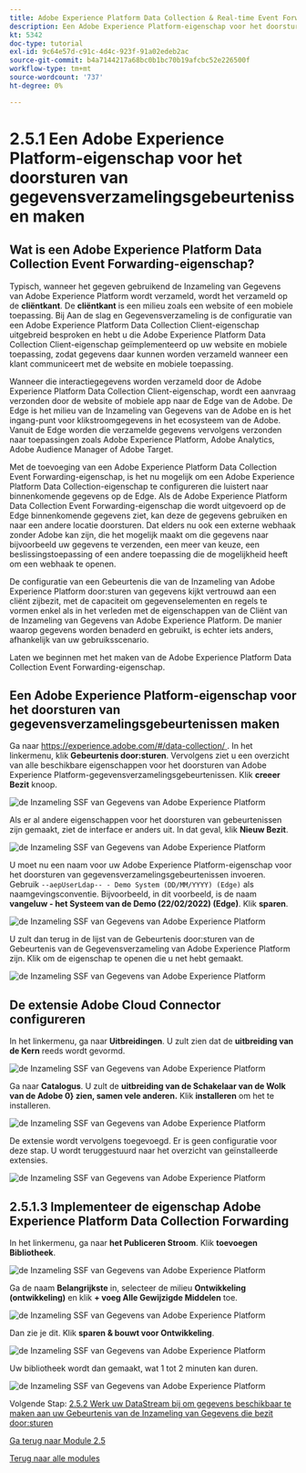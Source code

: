 ```yaml
---
title: Adobe Experience Platform Data Collection & Real-time Event Forwarding Side Forwarding - Create an Adobe Experience Platform Data Collection Event Forwarding property
description: Een Adobe Experience Platform-eigenschap voor het doorsturen van gegevensverzamelingsgebeurtenissen maken
kt: 5342
doc-type: tutorial
exl-id: 9c64e57d-c91c-4d4c-923f-91a02edeb2ac
source-git-commit: b4a7144217a68bc0b1bc70b19afcbc52e226500f
workflow-type: tm+mt
source-wordcount: '737'
ht-degree: 0%

---
```


# 2.5.1 Een Adobe Experience Platform-eigenschap voor het doorsturen van gegevensverzamelingsgebeurtenissen maken

## Wat is een Adobe Experience Platform Data Collection Event Forwarding-eigenschap?

Typisch, wanneer het gegeven gebruikend de Inzameling van Gegevens van Adobe Experience Platform wordt verzameld, wordt het verzameld op de **cliëntkant**. De **cliëntkant** is een milieu zoals een website of een mobiele toepassing. Bij Aan de slag en Gegevensverzameling is de configuratie van een Adobe Experience Platform Data Collection Client-eigenschap uitgebreid besproken en hebt u die Adobe Experience Platform Data Collection Client-eigenschap geïmplementeerd op uw website en mobiele toepassing, zodat gegevens daar kunnen worden verzameld wanneer een klant communiceert met de website en mobiele toepassing.

Wanneer die interactiegegevens worden verzameld door de Adobe Experience Platform Data Collection Client-eigenschap, wordt een aanvraag verzonden door de website of mobiele app naar de Edge van de Adobe. De Edge is het milieu van de Inzameling van Gegevens van de Adobe en is het ingang-punt voor klikstroomgegevens in het ecosysteem van de Adobe. Vanuit de Edge worden die verzamelde gegevens vervolgens verzonden naar toepassingen zoals Adobe Experience Platform, Adobe Analytics, Adobe Audience Manager of Adobe Target.

Met de toevoeging van een Adobe Experience Platform Data Collection Event Forwarding-eigenschap, is het nu mogelijk om een Adobe Experience Platform Data Collection-eigenschap te configureren die luistert naar binnenkomende gegevens op de Edge. Als de Adobe Experience Platform Data Collection Event Forwarding-eigenschap die wordt uitgevoerd op de Edge binnenkomende gegevens ziet, kan deze de gegevens gebruiken en naar een andere locatie doorsturen. Dat elders nu ook een externe webhaak zonder Adobe kan zijn, die het mogelijk maakt om die gegevens naar bijvoorbeeld uw gegevens te verzenden, een meer van keuze, een beslissingstoepassing of een andere toepassing die de mogelijkheid heeft om een webhaak te openen.

De configuratie van een Gebeurtenis die van de Inzameling van Adobe Experience Platform door:sturen van gegevens kijkt vertrouwd aan een cliënt zijbezit, met de capaciteit om gegevenselementen en regels te vormen enkel als in het verleden met de eigenschappen van de Cliënt van de Inzameling van Gegevens van Adobe Experience Platform. De manier waarop gegevens worden benaderd en gebruikt, is echter iets anders, afhankelijk van uw gebruiksscenario.

Laten we beginnen met het maken van de Adobe Experience Platform Data Collection Event Forwarding-eigenschap.

## Een Adobe Experience Platform-eigenschap voor het doorsturen van gegevensverzamelingsgebeurtenissen maken

Ga naar [ https://experience.adobe.com/#/data-collection/ ](https://experience.adobe.com/#/data-collection/). In het linkermenu, klik **Gebeurtenis door:sturen**. Vervolgens ziet u een overzicht van alle beschikbare eigenschappen voor het doorsturen van Adobe Experience Platform-gegevensverzamelingsgebeurtenissen. Klik **creeer Bezit** knoop.

![ de Inzameling SSF van Gegevens van Adobe Experience Platform ](./images/launchhome.png)

Als er al andere eigenschappen voor het doorsturen van gebeurtenissen zijn gemaakt, ziet de interface er anders uit. In dat geval, klik **Nieuw Bezit**.

![ de Inzameling SSF van Gegevens van Adobe Experience Platform ](./images/launchhomea.png)

U moet nu een naam voor uw Adobe Experience Platform-eigenschap voor het doorsturen van gegevensverzamelingsgebeurtenissen invoeren. Gebruik `--aepUserLdap-- - Demo System (DD/MM/YYYY) (Edge)` als naamgevingsconventie. Bijvoorbeeld, in dit voorbeeld, is de naam **vangeluw - het Systeem van de Demo (22/02/2022) (Edge)**. Klik **sparen**.

![ de Inzameling SSF van Gegevens van Adobe Experience Platform ](./images/ssf1.png)

U zult dan terug in de lijst van de Gebeurtenis door:sturen van de Gebeurtenis van de Gegevensverzameling van Adobe Experience Platform zijn. Klik om de eigenschap te openen die u net hebt gemaakt.

![ de Inzameling SSF van Gegevens van Adobe Experience Platform ](./images/ssf2.png)

## De extensie Adobe Cloud Connector configureren

In het linkermenu, ga naar **Uitbreidingen**. U zult zien dat de **uitbreiding van de Kern** reeds wordt gevormd.

![ de Inzameling SSF van Gegevens van Adobe Experience Platform ](./images/ssf3.png)

Ga naar **Catalogus**. U zult de **uitbreiding van de Schakelaar van de Wolk van de Adobe 0} zien, samen vele anderen.** Klik **installeren** om het te installeren.

![ de Inzameling SSF van Gegevens van Adobe Experience Platform ](./images/ssf4.png)

De extensie wordt vervolgens toegevoegd. Er is geen configuratie voor deze stap. U wordt teruggestuurd naar het overzicht van geïnstalleerde extensies.

![ de Inzameling SSF van Gegevens van Adobe Experience Platform ](./images/ssf5.png)

## 2.5.1.3 Implementeer de eigenschap Adobe Experience Platform Data Collection Forwarding

In het linkermenu, ga naar **het Publiceren Stroom**. Klik **toevoegen Bibliotheek**.

![ de Inzameling SSF van Gegevens van Adobe Experience Platform ](./images/ssf6.png)

Ga de naam **Belangrijkste** in, selecteer de milieu **Ontwikkeling (ontwikkeling)** en klik **+ voeg Alle Gewijzigde Middelen** toe.

![ de Inzameling SSF van Gegevens van Adobe Experience Platform ](./images/ssf7.png)

Dan zie je dit. Klik **sparen &amp; bouwt voor Ontwikkeling**.

![ de Inzameling SSF van Gegevens van Adobe Experience Platform ](./images/ssf8.png)

Uw bibliotheek wordt dan gemaakt, wat 1 tot 2 minuten kan duren.

![ de Inzameling SSF van Gegevens van Adobe Experience Platform ](./images/ssf10.png)

Volgende Stap: [ 2.5.2 Werk uw DataStream bij om gegevens beschikbaar te maken aan uw Gebeurtenis van de Inzameling van Gegevens die bezit door:sturen ](./ex2.md)

[Ga terug naar Module 2.5](./aep-data-collection-ssf.md)

[Terug naar alle modules](./../../../overview.md)
